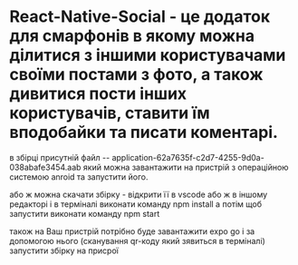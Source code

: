 # React-Native-Social - це додаток для смарфонів в якому можна ділитися з іншими користувачами своїми постами з фото, а також дивитися пости інших користувачів, ставити їм вподобайки та писати коментарі.

в збірці присутній файл -- application-62a7635f-c2d7-4255-9d0a-038abafe3454.aab який можна завантажити на пристрій з операційною системою anroid та запустити його.

або ж  можна скачати збірку - відкрити її в vscode або ж в іншому редакторі і в терміналі виконати команду npm install а потім щоб запустити виконати команду npm start 

також на Ваш пристрій потрібно буде завантажити expo go і за допомогою нього (сканування qr-коду який зявиться в терміналі) запустити збірку на присрої

